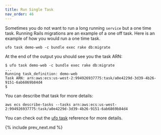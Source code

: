 ```yaml
---
title: Run Single Task
nav_order: 46
---
```


Sometimes you do not want to run a long running `service` but a one time task. Running Rails migrations are an example of a one off task.  Here is an example of how you would run a one time task.

    ufo task demo-web -c bundle exec rake db:migrate

At the end of the output you should see you the task ARN:


    $ ufo task demo-web -c bundle exec rake db:migrate
    ...
    Running task_definition: demo-web
    Task ARN: arn:aws:ecs:us-west-2:994926937775:task/a0e4229d-3d39-4b26-9151-6ab6869b84d4
    $

You can describe that task for more details:

    aws ecs describe-tasks --tasks arn:aws:ecs:us-west-2:994926937775:task/a0e4229d-3d39-4b26-9151-6ab6869b84d4

You can check out the [ufo task](http://ufoships.com/reference/ufo-task/) reference for more details.

{% include prev_next.md %}
